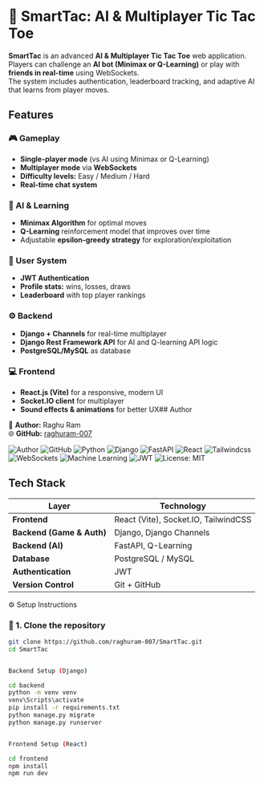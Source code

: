 
# 🤖 SmartTac: AI & Multiplayer Tic Tac Toe

**SmartTac** is an advanced **AI & Multiplayer Tic Tac Toe** web application.  
Players can challenge an **AI bot (Minimax or Q-Learning)** or play with **friends in real-time** using WebSockets.  
The system includes authentication, leaderboard tracking, and adaptive AI that learns from player moves.

## Features


### 🎮 Gameplay
- **Single-player mode** (vs AI using Minimax or Q-Learning)
- **Multiplayer mode** via **WebSockets**
- **Difficulty levels:** Easy / Medium / Hard
- **Real-time chat system**

### 🧠 AI & Learning
- **Minimax Algorithm** for optimal moves
- **Q-Learning** reinforcement model that improves over time
- Adjustable **epsilon-greedy strategy** for exploration/exploitation

### 👤 User System
- **JWT Authentication**
- **Profile stats:** wins, losses, draws
- **Leaderboard** with top player rankings

### ⚙️ Backend
- **Django + Channels** for real-time multiplayer
- **Django Rest Framework API** for AI and Q-learning API logic
- **PostgreSQL/MySQL** as database

### 💻 Frontend
- **React.js (Vite)** for a responsive, modern UI
- **Socket.IO client** for multiplayer
- **Sound effects & animations** for better UX## Author

👤 **Author:** Raghu Ram  
🌐 **GitHub:** [raghuram-007](https://github.com/raghuram-007)  



![Author](https://img.shields.io/badge/Author-Raghu%20Ram-blue?style=for-the-badge)
![GitHub](https://img.shields.io/badge/GitHub-raghuram--007-black?style=for-the-badge&logo=github&logoColor=white)
![Python](https://img.shields.io/badge/Python-3776AB?style=for-the-badge&logo=python&logoColor=white)
![Django](https://img.shields.io/badge/Django-092E20?style=for-the-badge&logo=django&logoColor=white)
![FastAPI](https://img.shields.io/badge/FastAPI-005571?style=for-the-badge&logo=fastapi&logoColor=white)
![React](https://img.shields.io/badge/React-20232A?style=for-the-badge&logo=react&logoColor=61DAFB)
![Tailwindcss](https://img.shields.io/badge/Tailwindcss-20232A?style=for-the-badge&logo=react&logoColor=61DAFB)
![WebSockets](https://img.shields.io/badge/WebSockets-4A90E2?style=for-the-badge&logo=websocket&logoColor=white)
![Machine Learning](https://img.shields.io/badge/Reinforcement_Learning-Q_Learning-orange?style=for-the-badge)
![JWT](https://img.shields.io/badge/JWT-000000?style=for-the-badge&logo=jsonwebtokens&logoColor=white)
![License: MIT](https://img.shields.io/badge/License-MIT-green.svg?style=for-the-badge)
## Tech Stack


| Layer | Technology |
|-------|-------------|
| **Frontend** | React (Vite), Socket.IO, TailwindCSS |
| **Backend (Game & Auth)** | Django, Django Channels |
| **Backend (AI)** | FastAPI, Q-Learning |
| **Database** | PostgreSQL / MySQL |
| **Authentication** | JWT |
| **Version Control** | Git + GitHub |
 ⚙️ Setup Instructions

### 🧩 1. Clone the repository




```bash
git clone https://github.com/raghuram-007/SmartTac.git
cd SmartTac


Backend Setup (Django)

cd backend
python -m venv venv
venv\Scripts\activate
pip install -r requirements.txt
python manage.py migrate
python manage.py runserver


Frontend Setup (React)

cd frontend
npm install
npm run dev
